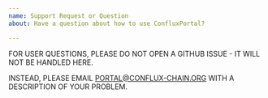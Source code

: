 ```yaml
---
name: Support Request or Question
about: Have a question about how to use ConfluxPortal?

---
```


FOR USER QUESTIONS, PLEASE DO NOT OPEN A GITHUB ISSUE - IT WILL NOT BE HANDLED HERE.

INSTEAD, PLEASE EMAIL PORTAL@CONFLUX-CHAIN.ORG WITH A DESCRIPTION OF YOUR PROBLEM.
